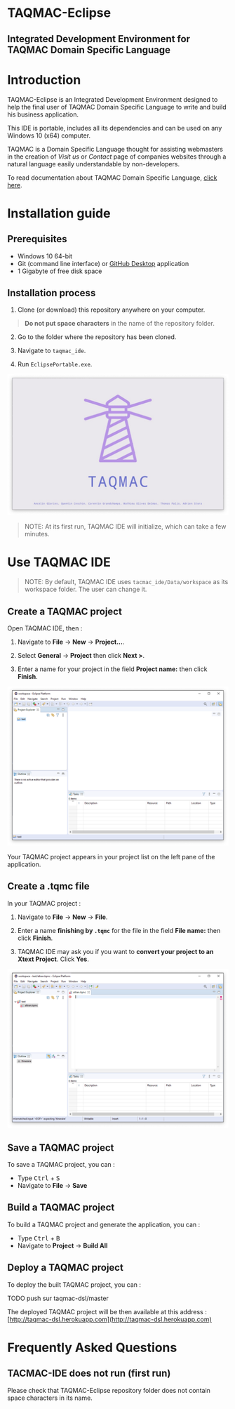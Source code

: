 # TAQMAC-Eclipse

## Integrated Development Environment for TAQMAC Domain Specific Language

# Introduction

TAQMAC-Eclipse is an Integrated Development Environment designed to help the final user of TAQMAC Domain Specific Language to write and build his business application.

This IDE is portable, includes all its dependencies and can be used on any Windows 10 (x64) computer.

TAQMAC is a Domain Specific Language thought for assisting webmasters in the creation of _Visit us_ or _Contact_ page of companies websites through a natural language easily understandable by non-developers.

To read documentation about TAQMAC Domain Specific Language, [click here](https://github.com/adrienstora/taqmac-dsl/blob/master/README.md).


# Installation guide

## Prerequisites

- Windows 10 64-bit
- Git (command line interface) or [GitHub Desktop](https://desktop.github.com) application
- 1 Gigabyte of free disk space


## Installation process

1. Clone (or download) this repository anywhere on your computer.

> **Do not put space characters** in the name of the repository folder.

2. Go to the folder where the repository has been cloned.

3. Navigate to `taqmac_ide`.

4. Run `EclipsePortable.exe`.

![splash](img/splash.png)

> NOTE: At its first run, TAQMAC IDE will initialize, which can take a few minutes.


# Use TAQMAC IDE

> NOTE: By default, TAQMAC IDE uses `tacmac_ide/Data/workspace` as its workspace folder. The user can change it.

## Create a TAQMAC project

Open TAQMAC IDE, then :

1. Navigate to **File** &rightarrow; **New** &rightarrow; **Project...**.

2. Select **General** &rightarrow; **Project** then click **Next >**.

3. Enter a name for your project in the field **Project name:** then click **Finish**.

![workspace](img/workspace.png)

Your TAQMAC project appears in your project list on the left pane of the application.

## Create a .tqmc file

In your TAQMAC project :

1. Navigate to **File** &rightarrow; **New** &rightarrow; **File**.

2. Enter a name **finishing by `.tqmc`** for the file in the field **File name:** then click **Finish**.

3. TAQMAC IDE may ask you if you want to **convert your project to an Xtext Project**. Click **Yes**.

![workspace](img/tqmcFile.png)

## Save a TAQMAC project

To save a TAQMAC project, you can :

- Type <kbd>Ctrl</kbd> + <kbd>S</kbd>
- Navigate to **File** &rightarrow; **Save**

## Build a TAQMAC project

To build a TAQMAC project and generate the application, you can :

- Type <kbd>Ctrl</kbd> + <kbd>B</kbd>
- Navigate to **Project** &rightarrow; **Build All**

## Deploy a TAQMAC project

To deploy the built TAQMAC project, you can :

TODO push sur taqmac-dsl/master

The deployed TAQMAC project will be then available at this address : [http://taqmac-dsl.herokuapp.com](http://taqmac-dsl.herokuapp.com)


# Frequently Asked Questions

## TACMAC-IDE does not run (first run)

Please check that TAQMAC-Eclipse repository folder does not contain space characters in its name.